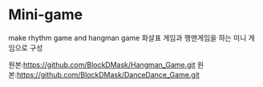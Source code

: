 # Mini-game
make rhythm game and hangman game
화살표 게임과 행맨게임을 하는 미니 게임으로 구성


원본:https://github.com/BlockDMask/Hangman_Game.git
원본:https://github.com/BlockDMask/DanceDance_Game.git
